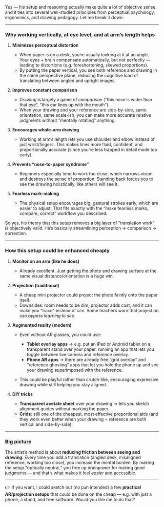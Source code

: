 Yes — his setup and reasoning actually make quite a lot of objective sense, and it ties into several well-studied principles from perceptual psychology, ergonomics, and drawing pedagogy. Let me break it down:

---

### **Why working vertically, at eye level, and at arm’s length helps**

1. **Minimizes perceptual distortion**

   * When paper is on a desk, you’re usually looking at it at an angle. Your eyes + brain compensate automatically, but not perfectly — leading to distortions (e.g. foreshortening, skewed proportions).
   * By putting the paper vertical, you see both reference and drawing in the same perspective plane, reducing the cognitive load of translating between angled and upright images.

2. **Improves constant comparison**

   * Drawing is largely a game of *comparison* ("this nose is wider than that eye", "this ear lines up with the mouth").
   * When your drawing and your reference are side-by-side, same orientation, same scale-ish, you can make more accurate relative judgments without "mentally rotating" anything.

3. **Encourages whole-arm drawing**

   * Working at arm’s length lets you use shoulder and elbow instead of just wrist/fingers. This makes lines more fluid, confident, and proportionally accurate (since you’re less trapped in detail mode too early).

4. **Prevents “nose-to-paper syndrome”**

   * Beginners especially tend to work too close, which narrows vision and destroys the sense of proportion. Standing back forces you to see the drawing holistically, like others will see it.

5. **Fearless mark-making**

   * The physical setup encourages big, gestural strokes early, which are easier to adjust. That fits exactly with the “make fearless marks, compare, correct” workflow you described.

So yes, his theory that this setup removes a big layer of "translation work" is objectively valid. He’s basically streamlining perception → comparison → correction.

---

### **How this setup could be enhanced cheaply**

1. **Monitor on an arm (like he does)**

   * Already excellent. Just getting the photo and drawing surface at the same visual distance/orientation is a huge win.

2. **Projection (traditional)**

   * A cheap mini projector could project the photo faintly onto the paper itself.
   * Downsides: room needs to be dim, projector adds cost, and it can make you "trace" instead of *see*. Some teachers warn that projection can *bypass learning to see*.

3. **Augmented reality (modern)**

   * Even without AR glasses, you could use:

     * **Tablet overlay apps** → e.g. put an iPad or Android tablet on a transparent stand over your paper, running an app that lets you toggle between live camera and reference overlay.
     * **Phone AR apps** → there are already free “grid overlay” and “reference ghosting” apps that let you hold the phone up and see your drawing superimposed with the reference.
   * This could be playful rather than crutch-like, encouraging expressive drawing while still helping you stay aligned.

4. **DIY tricks**

   * **Transparent acetate sheet** over your drawing → lets you sketch alignment guides without marking the paper.
   * **Grids**: still one of the cheapest, most effective proportional aids (and they work even better when your drawing + reference are both vertical and side-by-side).

---

### **Big picture**

The artist’s method is about **reducing friction between seeing and drawing**. Every time you add a translation (angled desk, misaligned reference, working too close), you increase the mental burden. By making the setup "optically neutral," you free up brainpower for making good judgments — and that’s what makes it feel *easier* and accessible.

---

👉 If you want, I could sketch out (no pun intended) a few **practical AR/projection setups** that could be done on the cheap — e.g. with just a phone, a stand, and free software. Would you like me to do that?
